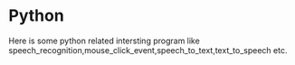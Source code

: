 # Python
Here is some python related intersting  program like speech_recognition,mouse_click_event,speech_to_text,text_to_speech etc.
